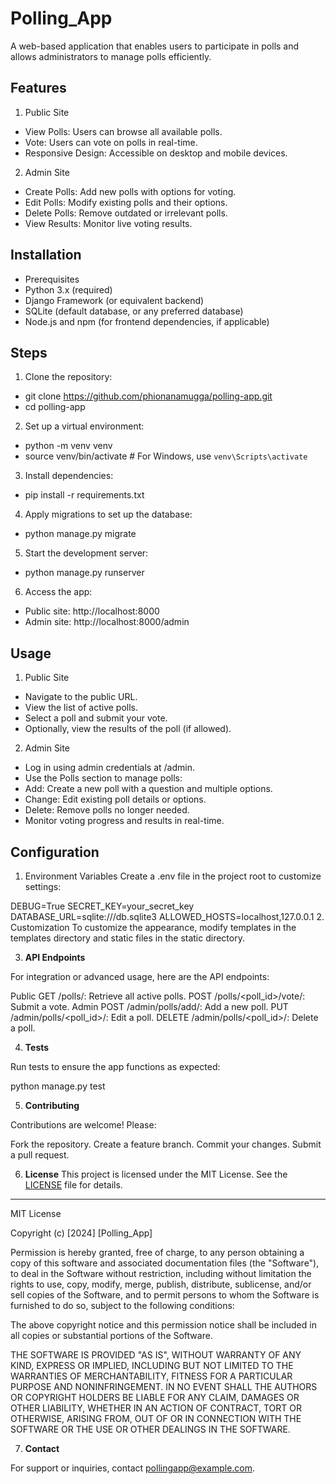# **Polling_App**
A web-based application that enables users to participate in polls and allows administrators to manage polls efficiently.

## **Features**

1. Public Site
- View Polls: Users can browse all available polls.
- Vote: Users can vote on polls in real-time.
- Responsive Design: Accessible on desktop and mobile devices.

2. Admin Site
- Create Polls: Add new polls with options for voting.
- Edit Polls: Modify existing polls and their options.
- Delete Polls: Remove outdated or irrelevant polls.
- View Results: Monitor live voting results.

## **Installation**

- Prerequisites
- Python 3.x (required)
- Django Framework (or equivalent backend)
- SQLite (default database, or any preferred database)
- Node.js and npm (for frontend dependencies, if applicable)

## **Steps**
1. Clone the repository:
- git clone https://github.com/phionanamugga/polling-app.git
- cd polling-app

2. Set up a virtual environment:
- python -m venv venv
- source venv/bin/activate   # For Windows, use `venv\Scripts\activate`

3. Install dependencies:
- pip install -r requirements.txt

4. Apply migrations to set up the database:
- python manage.py migrate

5. Start the development server:
- python manage.py runserver

6. Access the app:
- Public site: http://localhost:8000
- Admin site: http://localhost:8000/admin

## **Usage**

1. Public Site
- Navigate to the public URL.
- View the list of active polls.
- Select a poll and submit your vote.
- Optionally, view the results of the poll (if allowed).

2. Admin Site
- Log in using admin credentials at /admin.
- Use the Polls section to manage polls:
- Add: Create a new poll with a question and multiple options.
- Change: Edit existing poll details or options.
- Delete: Remove polls no longer needed.
- Monitor voting progress and results in real-time.

## **Configuration**
1. Environment Variables
Create a .env file in the project root to customize settings:

DEBUG=True
SECRET_KEY=your_secret_key
DATABASE_URL=sqlite:///db.sqlite3
ALLOWED_HOSTS=localhost,127.0.0.1
2. Customization
To customize the appearance, modify templates in the templates directory and static files in the static directory.

3. **API Endpoints**

For integration or advanced usage, here are the API endpoints:

Public
GET /polls/: Retrieve all active polls.
POST /polls/<poll_id>/vote/: Submit a vote.
Admin
POST /admin/polls/add/: Add a new poll.
PUT /admin/polls/<poll_id>/: Edit a poll.
DELETE /admin/polls/<poll_id>/: Delete a poll.

4. **Tests**

Run tests to ensure the app functions as expected:

python manage.py test

5. **Contributing**

Contributions are welcome! Please:

Fork the repository.
Create a feature branch.
Commit your changes.
Submit a pull request.

6. **License**
This project is licensed under the MIT License. See the [LICENSE](LICENSE) file for details.

---

MIT License

Copyright (c) [2024] [Polling_App]

Permission is hereby granted, free of charge, to any person obtaining a copy
of this software and associated documentation files (the "Software"), to deal
in the Software without restriction, including without limitation the rights
to use, copy, modify, merge, publish, distribute, sublicense, and/or sell
copies of the Software, and to permit persons to whom the Software is
furnished to do so, subject to the following conditions:

The above copyright notice and this permission notice shall be included in all
copies or substantial portions of the Software.

THE SOFTWARE IS PROVIDED "AS IS", WITHOUT WARRANTY OF ANY KIND, EXPRESS OR
IMPLIED, INCLUDING BUT NOT LIMITED TO THE WARRANTIES OF MERCHANTABILITY,
FITNESS FOR A PARTICULAR PURPOSE AND NONINFRINGEMENT. IN NO EVENT SHALL THE
AUTHORS OR COPYRIGHT HOLDERS BE LIABLE FOR ANY CLAIM, DAMAGES OR OTHER
LIABILITY, WHETHER IN AN ACTION OF CONTRACT, TORT OR OTHERWISE, ARISING FROM,
OUT OF OR IN CONNECTION WITH THE SOFTWARE OR THE USE OR OTHER DEALINGS IN THE
SOFTWARE.

7. **Contact**

For support or inquiries, contact pollingapp@example.com.